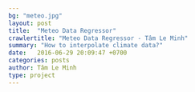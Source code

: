```yaml
---
bg: "meteo.jpg"
layout: post
title:  "Meteo Data Regressor"
crawlertitle: "Meteo Data Regressor - Tâm Le Minh"
summary: "How to interpolate climate data?"
date:   2016-06-29 20:09:47 +0700
categories: posts
author: Tâm Le Minh
type: project
---
```

